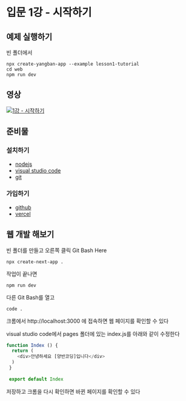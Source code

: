 # 입문 1강 - 시작하기

## 예제 실행하기
빈 폴더에서
```
npx create-yangban-app --example lesson1-tutorial
cd web
npm run dev
```

## 영상
[![1강 - 시작하기](http://img.youtube.com/vi/JPhLOCwlEQI/0.jpg)](http://www.youtube.com/watch?v=JPhLOCwlEQI "1강 시작하기")

## 준비물

### 설치하기
- [nodejs](https://nodejs.org/en/)
- [visual studio code](https://code.visualstudio.com/)
- [git](https://git-scm.com/)

### 가입하기
- [github](https://github.com)
- [vercel](https://vercel.com)

## 웹 개발 해보기
빈 폴더를 만들고 오른쪽 클릭 Git Bash Here
```
npx create-next-app .
```
작업이 끝나면
```
npm run dev
```
다른 Git Bash를 열고
```
code .
```
크롬에서 http://localhost:3000 에 접속하면 웹 페이지를 확인할 수 있다

visual studio code에서 pages 폴더에 있는 index.js를 아래와 같이 수정한다
```javascript
function Index () {
  return (
    <div>안녕하세요 [양반코딩]입니다</div>
  )
 }
 
 export default Index
```

저장하고 크롬을 다시 확인하면 바뀐 페이지를 확인할 수 있다
